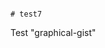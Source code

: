                                                                                                                   # test7
Test "graphical-gist"